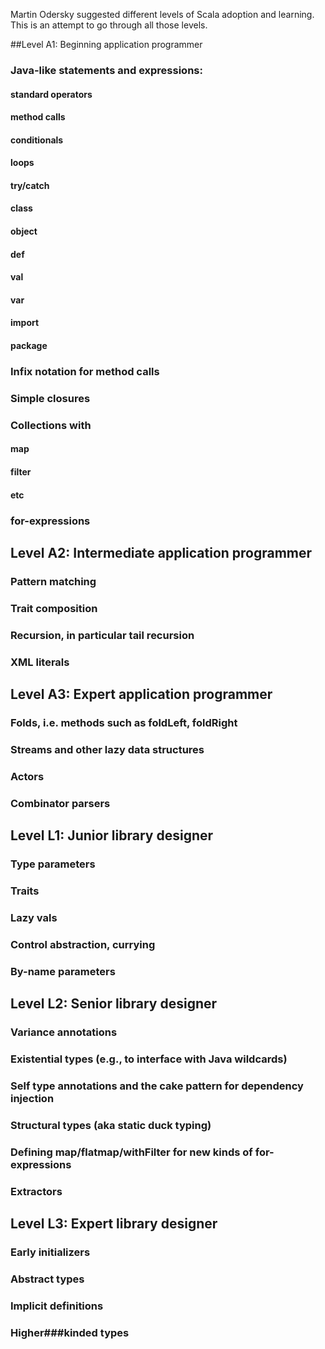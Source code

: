 Martin Odersky suggested different levels of Scala adoption and learning.
This is an attempt to go through all those levels.

##Level A1: Beginning application programmer
### Java-like statements and expressions: 
#### standard operators
#### method calls
#### conditionals
#### loops
#### try/catch 
#### class
#### object
#### def
#### val
#### var
#### import
#### package
### Infix notation for method calls
### Simple closures
### Collections with 
#### map
#### filter
#### etc
### for-expressions
## Level A2: Intermediate application programmer
### Pattern matching
### Trait composition
### Recursion, in particular tail recursion
### XML literals
## Level A3: Expert application programmer
### Folds, i.e. methods such as foldLeft, foldRight
### Streams and other lazy data structures
### Actors
### Combinator parsers
## Level L1: Junior library designer
### Type parameters
### Traits
### Lazy vals
### Control abstraction, currying
### By-name parameters
## Level L2: Senior library designer
### Variance annotations
### Existential types (e.g., to interface with Java wildcards)
### Self type annotations and the cake pattern for dependency injection
### Structural types (aka static duck typing)
### Defining map/flatmap/withFilter for new kinds of for-expressions
### Extractors
## Level L3: Expert library designer
### Early initializers
### Abstract types
### Implicit definitions
### Higher###kinded types
